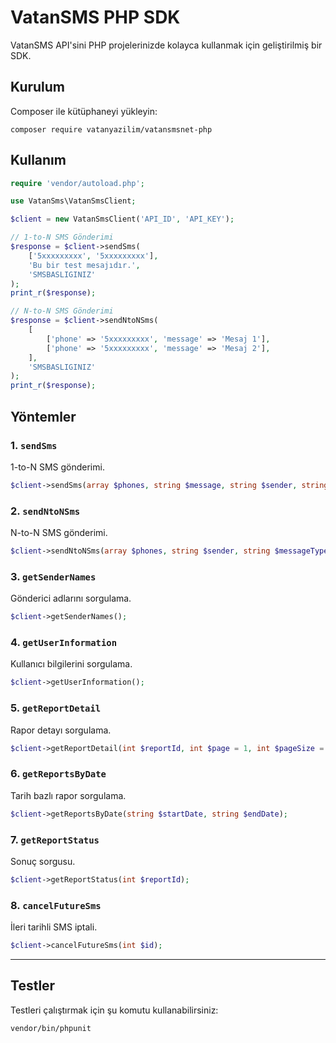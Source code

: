 

# VatanSMS PHP SDK

VatanSMS API'sini PHP projelerinizde kolayca kullanmak için geliştirilmiş bir SDK.

## Kurulum

Composer ile kütüphaneyi yükleyin:

    composer require vatanyazilim/vatansmsnet-php
## Kullanım
```php
require 'vendor/autoload.php';

use VatanSms\VatanSmsClient;

$client = new VatanSmsClient('API_ID', 'API_KEY');

// 1-to-N SMS Gönderimi
$response = $client->sendSms(
    ['5xxxxxxxxx', '5xxxxxxxxx'],
    'Bu bir test mesajıdır.',
    'SMSBASLIGINIZ'
);
print_r($response);

// N-to-N SMS Gönderimi
$response = $client->sendNtoNSms(
    [
        ['phone' => '5xxxxxxxxx', 'message' => 'Mesaj 1'],
        ['phone' => '5xxxxxxxxx', 'message' => 'Mesaj 2'],
    ],
    'SMSBASLIGINIZ'
);
print_r($response);
```

## Yöntemler
### 1. `sendSms`

1-to-N SMS gönderimi.
```php
$client->sendSms(array $phones, string $message, string $sender, string $messageType = 'normal', string $messageContentType = 'bilgi', ?string $sendTime = null);
```
### 2. `sendNtoNSms`

N-to-N SMS gönderimi.
```php
$client->sendNtoNSms(array $phones, string $sender, string $messageType = 'turkce', string $messageContentType = 'bilgi', ?string $sendTime = null);
```
  ### 3. `getSenderNames`

Gönderici adlarını sorgulama.
```php
$client->getSenderNames();
```
### 4. `getUserInformation`

Kullanıcı bilgilerini sorgulama.
```php
$client->getUserInformation(); 
```
### 5. `getReportDetail`

Rapor detayı sorgulama.
```php
$client->getReportDetail(int $reportId, int $page = 1, int $pageSize = 20); 
```
### 6. `getReportsByDate`

Tarih bazlı rapor sorgulama.
```php
$client->getReportsByDate(string $startDate, string $endDate);
```
### 7. `getReportStatus`

Sonuç sorgusu.
```php
$client->getReportStatus(int $reportId);
```
### 8. `cancelFutureSms`

İleri tarihli SMS iptali.
```php
$client->cancelFutureSms(int $id);
```
----------

## Testler

Testleri çalıştırmak için şu komutu kullanabilirsiniz:

    vendor/bin/phpunit





